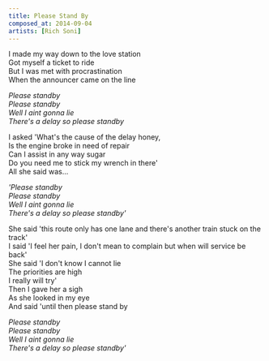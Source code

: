 ```yaml
---
title: Please Stand By
composed_at: 2014-09-04
artists: [Rich Soni]
---
```


I made my way down to the love station  
Got myself a ticket to ride  
But I was met with procrastination  
When the announcer came on the line  

*Please standby*  
*Please standby*  
*Well I aint gonna lie*  
*There's a delay so please standby*  

I asked 'What's the cause of the delay honey,  
Is the engine broke in need of repair  
Can I assist in any way sugar  
Do you need me to stick my wrench in there'  
All she said was...  

*'Please standby*  
*Please standby*  
*Well I aint gonna lie*  
*There's a delay so please standby'*  

She said 'this route only has one lane and there's another train stuck on the track'  
I said 'I feel her pain, I don't mean to complain but when will service be back'  
She said 'I don't know I cannot lie  
The priorities are high  
I really will try'  
Then I gave her a sigh  
As she looked in my eye  
And said 'until then please stand by  

*Please standby*  
*Please standby*  
*Well I aint gonna lie*  
*There's a delay so please standby'*  
